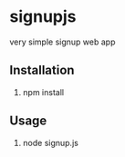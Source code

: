 signupjs
========

very simple signup web app

Installation
------------

1. npm install

Usage
-----

1. node signup.js
